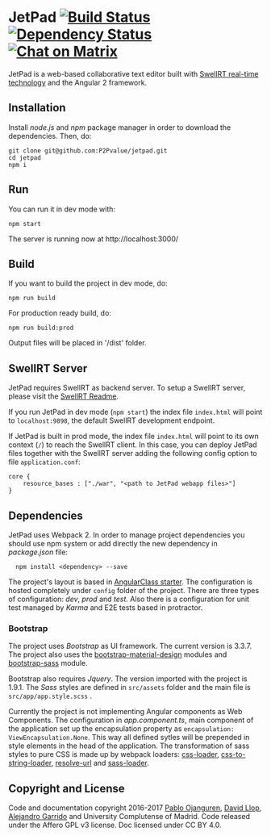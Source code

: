# JetPad [![Build Status](https://travis-ci.org/P2Pvalue/jetpad.svg?branch=master)](https://travis-ci.org/P2Pvalue/jetpad) [![Dependency Status](https://david-dm.org/P2Pvalue/jetpad.svg)](https://david-dm.org/P2Pvalue/jetpad) [![Chat on Matrix](https://img.shields.io/badge/chat-on%20matrix-brightgreen.svg)](https://riot.im/app/#/room/#jetpad:matrix.org)

JetPad is a web-based collaborative text editor built with [SwellRT real-time technology](http://swellrt.org) and the Angular 2 framework.

## Installation

Install *node.js* and *npm* package manager in order to download the dependencies. Then, do:

```
git clone git@github.com:P2Pvalue/jetpad.git
cd jetpad
npm i
```

## Run

You can run it in dev mode with:

```
npm start
```

The server is running now at http://localhost:3000/

## Build

If you want to build the project in dev mode, do:

```
npm run build
```

For production ready build, do:

```
npm run build:prod
```

Output files will be placed in '/dist' folder.

## SwellRT Server

JetPad requires SwellRT as backend server. To setup a SwellRT server, please visit the [SwellRT Readme](https://github.com/p2pvalue/swellrt).

If you run JetPad in dev mode (`npm start`) the index file
`index.html` will point to `localhost:9898`, the default SwellRT development endpoint.

If JetPad is built in prod mode, the index file `index.html` will point to its own context (`/`)
to reach the SwellRT client. In this case, you can deploy JetPad files together with the SwellRT server adding the following config option to file `application.conf`:

```
core {
	resource_bases : ["./war", "<path to JetPad webapp files>"]
}
```


## Dependencies

JetPad uses Webpack 2. In order to manage project dependencies you should use npm system or add directly the new dependency in *package.json* file:

```
  npm install <dependency> --save
```

The project's layout is based in [AngularClass starter](https://github.com/AngularClass/angular2-webpack-starter). The configuration is hosted completely under ```config``` folder of the project. There are three types of configuration: *dev*, *prod* and *test*. Also there is a configuration for unit test managed by *Karma* and E2E tests based in protractor.


### Bootstrap

The project uses *Bootstrap* as UI framework. The current version is 3.3.7. The project also uses the [bootstrap-material-design](http://fezvrasta.github.io/bootstrap-material-design/)
modules and [bootstrap-sass](https://github.com/twbs/bootstrap-sass) module.

Bootstrap also requires *Jquery*. The version imported with the project is 1.9.1. The *Sass* styles are defined in ```src/assets``` folder and the main file is ```src/app/app.style.scss``` .

Currently the project is not implementing Angular components as Web Components. The configuration in *app.component.ts*, main component of the application set up the encapsulation property as ```encapsulation: ViewEncapsulation.None```. This way all defined sytles will be prepended in style elements in the head of the application. The transformation of sass styles to pure CSS is made up by webpack loaders:
[css-loader](https://github.com/webpack/css-loader), [css-to-string-loader](https://www.npmjs.com/package/css-to-string-loader),
[resolve-url](https://www.npmjs.com/package/resolve-url-loader) and [sass-loader](https://github.com/jtangelder/sass-loader).


## Copyright and License

Code and documentation copyright 2016-2017 [Pablo Ojanguren](https://github.com/pablojan), [David Llop](https://github.com/llopv), [Alejandro Garrido](https://github.com/alexseik) and University Complutense of Madrid. Code released under the Affero GPL v3 license. Doc licensed under CC BY 4.0.
